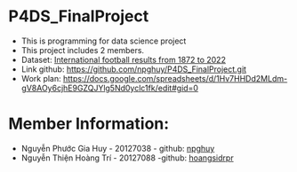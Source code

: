 # P4DS_FinalProject
- This is programming for data science project
- This project includes 2 members.
- Dataset: [International football results from 1872 to 2022](https://www.kaggle.com/datasets/cashncarry/fifaworldranking)
- Link github: https://github.com/npghuy/P4DS_FinalProject.git
- Work plan: https://docs.google.com/spreadsheets/d/1Hv7HHDd2MLdm-gV8AOy6cjhE9GZQJYlg5Nd0yclc1fk/edit#gid=0

# Member Information:
- Nguyễn Phước Gia Huy - 20127038 - github: [npghuy](https://github.com/npghuy)
- Nguyễn Thiện Hoàng Trí - 20127088 -github: [hoangsidrpr](https://github.com/hoangsidrpr)

